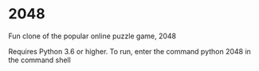 # 2048
Fun clone of the popular online puzzle game, 2048

Requires Python 3.6 or higher. To run, enter the command 
python 2048
in the command shell
